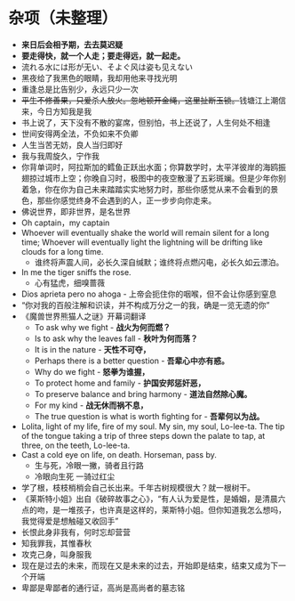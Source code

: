 # 杂项（未整理）

- **来日后会相予期，去去莫迟疑**
- **要走得快，就一个人走；要走得远，就一起走。**
- 流れる水には形が无い、そよぐ风は姿も见えない
- 黑夜给了我黑色的眼睛，我却用他来寻找光明
- 重逢总是比告别少，永远只少一次
- ~~平生不修善果，只爱杀人放火。忽地顿开金绳，这里扯断玉锁。~~钱塘江上潮信来，今日方知我是我
- 书上说了，天下没有不散的宴席，但别怕，书上还说了，人生何处不相逢
- 世间安得两全法，不负如来不负卿
- 人生当苦无妨，良人当归即好
- 我与我周旋久，宁作我
- 你背单词时，阿拉斯加的鳕鱼正跃出水面；你算数学时，太平洋彼岸的海鸥振翅掠过城市上空；你晚自习时，极图中的夜空散漫了五彩斑斓。但是少年你别着急，你在你为自己未来踏踏实实地努力时，那些你感觉从来不会看到的景色，那些你感觉终身不会遇到的人，正一步步向你走来。
- 佛说世界，即非世界，是名世界
- Oh captain，my captain
- <!--尼采-->Whoever will eventually shake the world will remain silent for a long time; Whoever will eventually light the lightning will be drifting like clouds for a long time.
  - <!--周国平-->谁终将声震人间，必长久深自缄默；谁终将点燃闪电，必长久如云漂泊。
- In me the tiger sniffs the rose.
  - <!--余光中-->心有猛虎，细嗅蔷薇
- <!--西班牙语-->Dios aprieta pero no ahoga - 上帝会扼住你的咽喉，但不会让你感到窒息
- <!--三毛-->“你对我的百般注解和识读，并不构成万分之一的我，确是一览无遗的你”
- 《魔兽世界熊猫人之谜》开幕词翻译
  - To ask why we fight - **战火为何而燃？**
  - Is to ask why the leaves fall - **秋叶为何而落？**
  - It is in the nature - **天性不可夺，**
  - Perhaps there is a better question - **吾辈心中亦有惑。**
  - Why do we fight - **怒拳为谁握，**
  - To protect home and family - **护国安邦惩奸恶，**
  - To preserve balance and bring harmony - **道法自然除心魔。**
  - For my kind - **战无休而祸不息，**
  - The true question is what is worth fighting for - **吾辈何以为战。**
- Lolita, light of my life, fire of my soul. My sin, my soul, Lo-lee-ta. The tip of the tongue taking a trip of three steps down the palate to tap, at three, on the teeth, Lo-lee-ta.
- Cast a cold eye on life, on death. Horseman, pass by.
  - 生与死，冷眼一撇，骑者且行路
  - 冷眼向生死 一骑过红尘
- 学了根，枝枝梢梢会自己长出来。千年古树规模很大？就一根树干。
- 《莱斯特小姐》出自《破碎故事之心》，“有人认为爱是性，是婚姻，是清晨六点的吻，是一堆孩子，也许真是这样的，莱斯特小姐。但你知道我怎么想吗，我觉得爱是想触碰又收回手”
- 长恨此身非我有，何时忘却营营
- 知我罪我，其惟春秋
- 攻克己身，叫身服我
- 现在是过去的未来，而现在又是未来的过去，开始即是结束，结束又成为下一个开端
- 卑鄙是卑鄙者的通行证，高尚是高尚者的墓志铭
